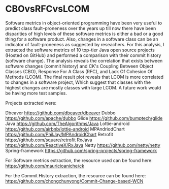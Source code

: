 # CBOvsRFCvsLCOM

Software metrics in object-oriented programming have been very useful to predict class fault–proneness over the years up till now there have been disparities of high levels of these software metrics is either a bad or a good thing for a software product. Also, changes in a software class can be an indicator of fault-proneness as suggested by reseachers. For this analysis, I extracted the software metrics of 10 top-tier Java open source projects (Hosted on GitHub) and performed a comparison with their commit history (software change). The analysis reveals the correlation that exists between software changes (commit history) and CK's Coupling Between Object Classes (CBO), Response For A Class (RFC), and Lack Of Cohesion Of Methods (LCOM).  The final result plot reveals that LCOM is more correlated to changes in a software project, Which suggest that classes with the highest changes are mostly classes with large LCOM. A future work would be having more test samples.  

Projects extracted were:

Dbeaver		https://github.com/dbeaver/dbeaver
Dubbo	https://github.com/apache/dubbo
Glide	https://github.com/bumptech/glide
Java	https://github.com/TheAlgorithms/Java
Lottie-android 	https://github.com/airbnb/lottie-android
MPAndriodChart	https://github.com/PhilJay/MPAndroidChart
Retrofit	https://github.com/square/retrofit
RxJava	https://github.com/ReactiveX/RxJava
Netty	https://github.com/netty/netty
Spring-framework	https://github.com/spring-projects/spring-framework

For Software metrics extraction, the resource used can be found here: https://github.com/mauricioaniche/ck

For the Commit History extraction, the resource can be found here: https://github.com/chongchunyong/Commit-Change-based-WCN

